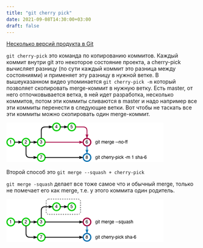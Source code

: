 ```yaml
---
title: "git cherry pick"
date: 2021-09-08T14:30:00+03:00
draft: false
---
```


[Несколько версий продукта в Git](https://www.youtube.com/watch?v=qpr8iaEQXZU)

`git cherry-pick` это команда по копированию коммитов. Каждый коммит внутри git это некоторое состояние проекта, а cherry-pick вычисляет разницу (по сути каждый коммит это разница между состояниями) и применяет эту разницу в нужной ветке. В вышеуказанном видео упоминается `git cherry-pick -m` который позволяет скопировать merge-коммит в нужную ветку. Есть master, от него отпочковывается ветка, в ней идет разработка, несколько коммитов, потом эти коммиты сливаются в master и надо например все эти коммиты перенести в следующие ветки. Вот чтобы не таскать все эти коммиты можно скопировать один merge-коммит.

![git merge + cherry-pick](/22.png)

Второй способ это `git merge --squash + cherry-pick`

`git merge -squash` делает все тоже самое что и обычный merge, только не помечает его как merge, т.е. у этого коммита один родитель.


![git merge squash + cherry-pick](/22_2.png)
